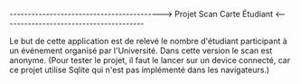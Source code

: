 ------------------------------------------> Projet Scan Carte Étudiant <---------------------------------------

Le but de cette application est de relevé le nombre d'étudiant participant à un événement organisé par l'Université.
Dans cette version le scan est anonyme.
(Pour tester le projet, il faut le lancer sur un device connecté, car ce projet utilise Sqlite qui n'est pas implémenté dans les navigateurs.)
